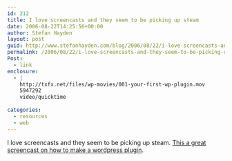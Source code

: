 ```yaml
---
id: 212
title: I love screencasts and they seem to be picking up steam
date: 2006-08-22T14:25:56+00:00
author: Stefan Hayden
layout: post
guid: http://www.stefanhayden.com/blog/2006/08/22/i-love-screencasts-and-they-seem-to-be-picking-up-steam/
permalink: /2006/08/22/i-love-screencasts-and-they-seem-to-be-picking-up-steam/
Post:
  - link
enclosure:
  - |
    http://txfx.net/files/wp-movies/001-your-first-wp-plugin.mov
    5947292
    video/quicktime
    
categories:
  - resources
  - web
---
```

<p>I love screencasts and they seem to be picking up steam. <a href="http://txfx.net/files/wp-movies/001-your-first-wp-plugin.mov">This a great screencast on how to make a wordpress plugin</a>.</p>
